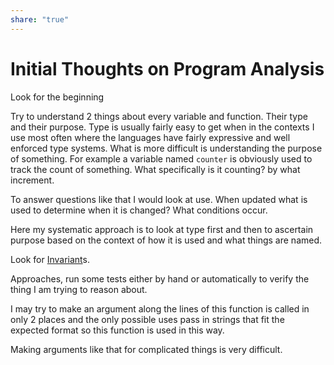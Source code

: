 ```yaml
---  
share: "true"  
---  
```

# Initial Thoughts on Program Analysis  
  
Look for the beginning  
  
Try to understand 2 things about every variable and function. Their type and their purpose. Type is usually fairly easy to get when in the contexts I use most often where the languages have fairly expressive and well enforced type systems. What is more difficult is understanding the purpose of something. For example a variable named `counter` is obviously used to track the count of something. What specifically is it counting? by what increment.   
  
To answer questions like that I would look at use. When updated what is used to determine when it is changed? What conditions occur.   
  
Here my systematic approach is to look at type first and then to ascertain purpose based on the context of how it is used and what things are named.  
  
Look for [Invariant](Invariant.md)s.  
  
Approaches, run some tests either by hand or automatically to verify the thing I am trying to reason about.  
  
I may try to make an argument along the lines of this function is called in only 2 places and the only possible uses pass in strings that fit the expected format so this function is used in this way.  
  
Making arguments like that for complicated things is very difficult. 